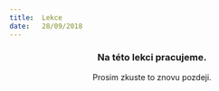 ```yaml
---
title:  Lekce
date:   28/09/2018
---
```


### <center>Na této lekci pracujeme.</center>
<center>Prosim zkuste to znovu pozdeji.</center>